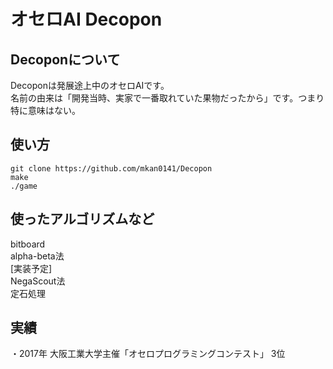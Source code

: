 # オセロAI Decopon
## Decoponについて
Decoponは発展途上中のオセロAIです。  
名前の由来は「開発当時、実家で一番取れていた果物だったから」です。つまり特に意味はない。  
## 使い方
```
git clone https://github.com/mkan0141/Decopon
make
./game
```
## 使ったアルゴリズムなど
bitboard  
alpha-beta法  
[実装予定]  
NegaScout法  
定石処理  

## 実績
・2017年 大阪工業大学主催「オセロプログラミングコンテスト」 3位
